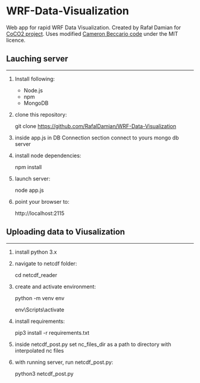 # WRF-Data-Visualization
Web app for rapid WRF Data Visualization. Created by Rafał Damian for [CoCO2 project](https://coco2-project.eu/). Uses modified [Cameron Beccario code](https://github.com/cambecc/earth) under the MIT licence.

## Lauching server
-------

1. Install following:
    - Node.js
    - npm
    - MongoDB

2. clone this repository:
    
    git clone https://github.com/RafalDamian/WRF-Data-Visualization

3. inside app.js in DB Connection section connect to yours mongo db server

4. install node dependencies:
    
    npm install

5. launch server:

    node app.js

6. point your browser to:

    http://localhost:2115

## Uploading data to Viusalization
-------
1. install python 3.x
2. navigate to netcdf folder:

    cd netcdf_reader

3. create and activate environment:

    python -m venv env
    
    env\Scripts\activate

3. install requirements:

    pip3 install -r requirements.txt

4. inside netcdf_post.py set nc_files_dir as a path to directory with interpolated nc files

5. with running server, run netcdf_post.py:

    python3 netcdf_post.py



